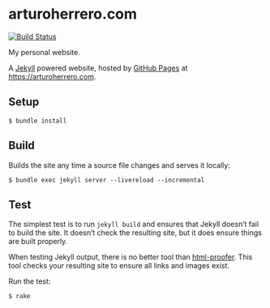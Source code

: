 # arturoherrero.com

[![Build Status](https://github.com/arturoherrero/arturoherrero.com/workflows/build/badge.svg?branch=master)](https://github.com/arturoherrero/arturoherrero.com/actions)

My personal website.

A [Jekyll][1] powered website, hosted by [GitHub Pages][2] at https://arturoherrero.com.


## Setup

    $ bundle install


## Build

Builds the site any time a source file changes and serves it locally:

    $ bundle exec jekyll server --livereload --incremental


## Test

The simplest test is to run `jekyll build` and ensures that Jekyll doesn’t
fail to build the site. It doesn’t check the resulting site, but it does ensure
things are built properly.

When testing Jekyll output, there is no better tool than [html-proofer][3].
This tool checks your resulting site to ensure all links and images exist.

Run the test:

    $ rake


[1]: https://jekyllrb.com/
[2]: https://pages.github.com/
[3]: https://github.com/gjtorikian/html-proofer
